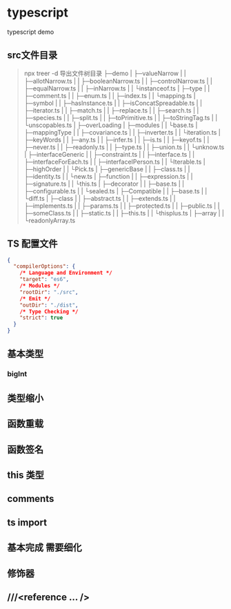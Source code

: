 # typescript

typescript demo

## src文件目录
> npx treer -d 导出文件树目录
├─demo
| ├─valueNarrow
| | ├─allotNarrow.ts
| | ├─booleanNarrow.ts
| | ├─controlNarrow.ts
| | ├─equalNarrow.ts
| | ├─inNarrow.ts
| | └instanceof.ts
| ├─type
| | ├─comment.ts
| | ├─enum.ts
| | ├─index.ts
| | └mapping.ts
| ├─symbol
| | ├─hasInstance.ts
| | ├─isConcatSpreadable.ts
| | ├─iterator.ts
| | ├─match.ts
| | ├─replace.ts
| | ├─search.ts
| | ├─species.ts
| | ├─split.ts
| | ├─toPrimitive.ts
| | ├─toStringTag.ts
| | └unscopables.ts
| ├─overLoading
| ├─modules
| | └base.ts
| ├─mappingType
| | ├─covariance.ts
| | ├─inverter.ts
| | └iteration.ts
| ├─keyWords
| | ├─any.ts
| | ├─infer.ts
| | ├─is.ts
| | ├─keyof.ts
| | ├─never.ts
| | ├─readonly.ts
| | ├─type.ts
| | ├─union.ts
| | └unknow.ts
| ├─interfaceGeneric
| | ├─constraint.ts
| | ├─interface.ts
| | ├─interfaceForEach.ts
| | ├─interfaceIPerson.ts
| | └Iterable.ts
| ├─highOrder
| | └Pick.ts
| ├─genericBase
| | ├─class.ts
| | ├─identity.ts
| | └new.ts
| ├─function
| | ├─expression.ts
| | ├─signature.ts
| | └this.ts
| ├─decorator
| | ├─base.ts
| | ├─configurable.ts
| | └sealed.ts
| ├─Compatible
| | ├─base.ts
| | └diff.ts
| ├─class
| | ├─abstract.ts
| | ├─extends.ts
| | ├─implements.ts
| | ├─params.ts
| | ├─protected.ts
| | ├─public.ts
| | ├─someClass.ts
| | ├─static.ts
| | ├─this.ts
| | └thisplus.ts
| ├─array
| | └readonlyArray.ts

## TS 配置文件

```json
{
  "compilerOptions": {
    /* Language and Environment */
    "target": "es6",
    /* Modules */
    "rootDir": "./src",
    /* Emit */
    "outDir": "./dist",
    /* Type Checking */
    "strict": true
  }
}
```

## 基本类型

### bigInt

## 类型缩小

## 函数重载

## 函数签名

## this 类型

## comments

## ts import

## 基本完成 需要细化

## 修饰器

## ///<reference ... />
